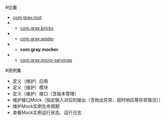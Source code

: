 #位置
*	[com.gray.root](https://github.com/zzjhacn/root "Root")
* 	- [com.gray.bricks](https://github.com/zzjhacn/bricks "bricks")
* 	- [com.gray.spider](https://github.com/zzjhacn/spider "spider")
*	- **com.gray.mocker**
*	- [com.gray.micro-services](https://github.com/zzjhacn/micro-service "micro-services")
 
#用例集
* 定义（维护）应用
* 定义（维护）模块
* 定义（维护）接口（含版本管理）
* 维护接口Mock（指定输入对应的输出（含抛出异常、超时响应等异常情况））
* 维护Mock实例生命周期
* 查看Mock实例运行状态、运行日志




